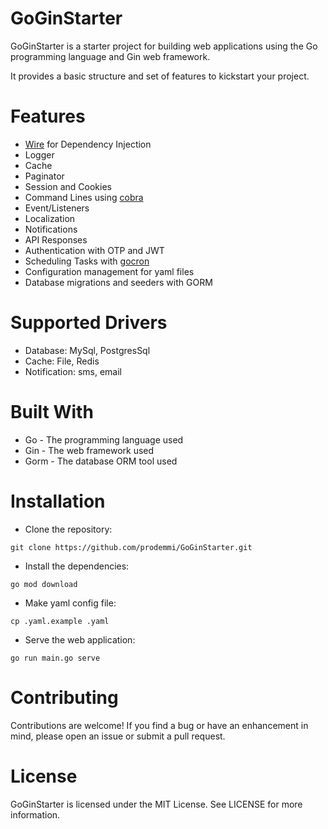 # GoGinStarter

GoGinStarter is a starter project for building web applications using the Go programming language and Gin web framework.

It provides a basic structure and set of features to kickstart your project.

# Features
- [Wire](https://github.com/google/wire]) for Dependency Injection
- Logger
- Cache
- Paginator
- Session and Cookies
- Command Lines using [cobra](https://github.com/spf13/cobra)
- Event/Listeners
- Localization
- Notifications
- API Responses
- Authentication with OTP and JWT
- Scheduling Tasks with [gocron](https://github.com/go-co-op/gocron)
- Configuration management for yaml files
- Database migrations and seeders with GORM

# Supported Drivers
- Database: MySql, PostgresSql
- Cache: File, Redis
- Notification: sms, email

# Built With

- Go - The programming language used
- Gin - The web framework used
- Gorm - The database ORM tool used

# Installation
- Clone the repository:

```git clone https://github.com/prodemmi/GoGinStarter.git```

- Install the dependencies:

```go mod download```
- Make yaml config file:

```cp .yaml.example .yaml```

- Serve the web application:

```go run main.go serve```


# Contributing
Contributions are welcome! If you find a bug or have an enhancement in mind, please open an issue or submit a pull request.

# License
GoGinStarter is licensed under the MIT License. See LICENSE for more information.
